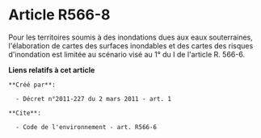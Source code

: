 # Article R566-8

Pour les territoires soumis à des inondations dues aux eaux souterraines, l'élaboration de cartes des surfaces inondables et
des cartes des risques d'inondation est limitée au scénario visé au 1° du I de l'article R. 566-6.

**Liens relatifs à cet article**

	**Créé par**:

	  - Décret n°2011-227 du 2 mars 2011 - art. 1

	**Cite**:

	  - Code de l'environnement - art. R566-6
